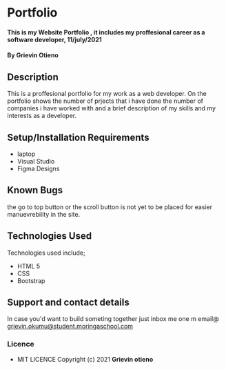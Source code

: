 # Portfolio
#### This is my Website Portfolio , it includes my proffesional career as a software developer, 11/july/2021
#### By **Grievin Otieno**
## Description
This is a proffesional portfolio for my work as a web developer. On the portfolio shows the number of prjects that i have done the number of companies i have worked with and a brief description of my skills and my interests as a developer.
## Setup/Installation Requirements
* laptop
* Visual Studio
* Figma Designs



## Known Bugs
the go to top button or the scroll button is not yet to be placed for easier manuevrebility in the site.
## Technologies Used
Technologies used include;
* HTML 5
* CSS
* Bootstrap
## Support and contact details
In case you'd want to build someting together just inbox me one m email@ grievin.okumu@student.moringaschool.com
### Licence
* MIT LICENCE 
Copyright (c) 2021 **Grievin otieno**
  